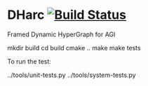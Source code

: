 # DHarc [![Build Status](https://secure.travis-ci.org/dharc/f-dsb.png?branch=master)](https://travis-ci.org/dharc/dharc)

Framed Dynamic HyperGraph for AGI

mkdir build
cd build
cmake ..
make
make tests

To run the test:

../tools/unit-tests.py
../tools/system-tests.py

